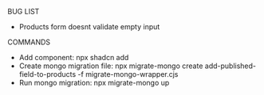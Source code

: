 BUG LIST
- Products form doesnt validate empty input

COMMANDS
- Add component: npx shadcn add
- Create mongo migration file: npx migrate-mongo create add-published-field-to-products -f migrate-mongo-wrapper.cjs
- Run mongo migration: npx migrate-mongo up
